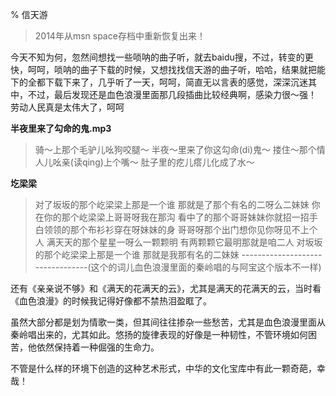 % 信天游

> 2014年从msn space存档中重新恢复出来！

今天不知为何，忽然间想找一些唢呐的曲子听，就去baidu搜，不过，转变的更快，呵呵，唢呐的曲子下载的时候，又想找找信天游的曲子听，哈哈，结果就把能下的全都下载下来了，几乎听了一天，呵呵，简直无以言表的感觉，深深沉迷其中，不过，最后发现还是血色浪漫里面那几段插曲比较经典啊，感染力很～强！
劳动人民真是太伟大了，呵呵


**半夜里来了勾命的鬼.mp3**
<blockquote>
骑～上那个毛驴儿吆狗咬腿～
半夜～里来了你这勾命(di)鬼～
搂住～那个情人儿吆亲(读qing)上个嘴～
肚子里的疙儿瘩儿化成了水～
</blockquote>

**圪梁梁**
<blockquote>
对了坂坂的那个屹梁梁上那是一个谁
那就是了那个有名的二呀么二妹妹
你在你的那个屹梁梁上哥哥呀我在那沟
看中了的那个哥哥妹妹你就招一招手
白领领的那个布衫衫穿在呀妹妹的身
哥哥呀那个出门想你见你呀见不上个人
满天天的那个星星一呀么一颗颗明
有两颗颗它最明那就是咱二人
对坂坂的那个屹梁梁上那是一个谁
那就是我那有名的二妹妹
---------------------------------(这个的词儿血色浪漫里面的秦岭唱的与阿宝这个版本不一样)
</blockquote>

还有《亲亲说不够》和《满天的花满天的云》，尤其是满天的花满天的云，当时看《血色浪漫》的时候我记得好像都不禁热泪盈眶了。

虽然大部分都是划为情歌一类，但其间往往掺杂一些愁苦，尤其是血色浪漫里面从秦岭唱出来的，尤其如此。悠扬的旋律表现的好像是一种韧性，不管环境如何困苦，他依然保持着一种倔强的生命力。

不管是什么样的环境下创造的这种艺术形式，中华的文化宝库中有此一颗奇葩，幸哉！
